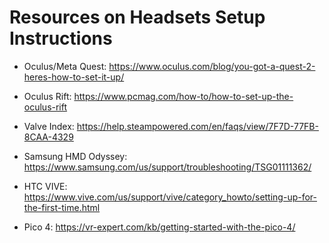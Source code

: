 # Resources on Headsets Setup Instructions

-   Oculus/Meta Quest: <a href="https://www.oculus.com/blog/you-got-a-quest-2-heres-how-to-set-it-up/">https://www.oculus.com/blog/you-got-a-quest-2-heres-how-to-set-it-up/</a>

-   Oculus Rift: <a href="https://www.pcmag.com/how-to/how-to-set-up-the-oculus-rift">https://www.pcmag.com/how-to/how-to-set-up-the-oculus-rift</a>

-   Valve Index: <a href="https://help.steampowered.com/en/faqs/view/7F7D-77FB-8CAA-4329">https://help.steampowered.com/en/faqs/view/7F7D-77FB-8CAA-4329</a>

-   Samsung HMD Odyssey: <a href="https://www.samsung.com/us/support/troubleshooting/TSG01111362/">https://www.samsung.com/us/support/troubleshooting/TSG01111362/</a>

-   HTC VIVE: <a href="https://www.vive.com/us/support/vive/category_howto/setting-up-for-the-first-time.html">https://www.vive.com/us/support/vive/category_howto/setting-up-for-the-first-time.html</a>

-   Pico 4: <a href="https://vr-expert.com/kb/getting-started-with-the-pico-4/">https://vr-expert.com/kb/getting-started-with-the-pico-4/</a>